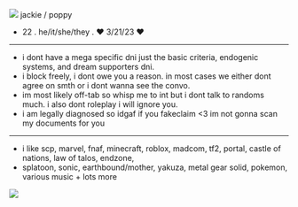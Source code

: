 ![](https://github.com/two-dee/two-dee/assets/145892647/b2037391-05aa-4fa5-9aae-3a6c9d599ceb) jackie / poppy
-  22 . he/it/she/they . ♥ 3/21/23 ♥
- --------------------------------------------------------
-  i dont have a mega specific dni just the basic criteria, endogenic systems, and dream supporters dni.
-  i block freely, i dont owe you a reason. in most cases we either dont agree on smth or i dont wanna see the convo.
-  im most likely off-tab so whisp me to int but i dont talk to randoms much. i also dont roleplay i will ignore you.
-  i am legally diagnosed so idgaf if you fakeclaim <3 im not gonna scan my documents for you
- --------------------------------------------------------
- i like scp, marvel, fnaf, minecraft, roblox, madcom, tf2, portal, castle of nations, law of talos, endzone,
- splatoon, sonic, earthbound/mother, yakuza, metal gear solid, pokemon, various music + lots more

![]([https://images-wixmp-ed30a86b8c4ca887773594c2.wixmp.com/f/7af73795-0d8b-4023-aebe-13e6e2680eca/dck55hl-662980f5-4284-407b-8c30-9344d4356968.png/v1/fill/w_102,h_59/flower_boy_2_stamp_by_slayer_plz_dck55hl-fullview.png?token=eyJ0eXAiOiJKV1QiLCJhbGciOiJIUzI1NiJ9.eyJzdWIiOiJ1cm46YXBwOjdlMGQxODg5ODIyNjQzNzNhNWYwZDQxNWVhMGQyNmUwIiwiaXNzIjoidXJuOmFwcDo3ZTBkMTg4OTgyMjY0MzczYTVmMGQ0MTVlYTBkMjZlMCIsIm9iaiI6W1t7ImhlaWdodCI6Ijw9NTkiLCJwYXRoIjoiXC9mXC83YWY3Mzc5NS0wZDhiLTQwMjMtYWViZS0xM2U2ZTI2ODBlY2FcL2RjazU1aGwtNjYyOTgwZjUtNDI4NC00MDdiLThjMzAtOTM0NGQ0MzU2OTY4LnBuZyIsIndpZHRoIjoiPD0xMDIifV1dLCJhdWQiOlsidXJuOnNlcnZpY2U6aW1hZ2Uub3BlcmF0aW9ucyJdfQ.6J-n-iUDDusR01SWDdXfocMLRUJJMKEjI4ruM2916Ew](https://i.pinimg.com/564x/1e/19/0e/1e190e15418535ed319a5b38e9f21b71.jpg)https://i.pinimg.com/564x/1e/19/0e/1e190e15418535ed319a5b38e9f21b71.jpg)

